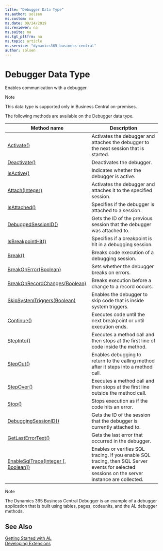 ```yaml
---
title: "Debugger Data Type"
ms.author: solsen
ms.custom: na
ms.date: 09/24/2019
ms.reviewer: na
ms.suite: na
ms.tgt_pltfrm: na
ms.topic: article
ms.service: "dynamics365-business-central"
author: solsen
---
```

[//]: # (START>DO_NOT_EDIT)
[//]: # (IMPORTANT:Do not edit any of the content between here and the END>DO_NOT_EDIT.)
[//]: # (Any modifications should be made in the .xml files in the ModernDev repo.)
# Debugger Data Type
Enables communication with a debugger.

> [!NOTE]
> This data type is supported only in Business Central on-premises.

The following methods are available on the Debugger data type.


|Method name|Description|
|-----------|-----------|
|[Activate()](debugger-activate-method.md)|Activates the debugger and attaches the debugger to the next session that is started.|
|[Deactivate()](debugger-deactivate-method.md)|Deactivates the debugger.|
|[IsActive()](debugger-isactive-method.md)|Indicates whether the debugger is active.|
|[Attach(Integer)](debugger-attach-method.md)|Activates the debugger and attaches it to the specified session.|
|[IsAttached()](debugger-isattached-method.md)|Specifies if the debugger is attached to a session.|
|[DebuggedSessionID()](debugger-debuggedsessionid-method.md)|Gets the ID of the previous session that the debugger was attached to.|
|[IsBreakpointHit()](debugger-isbreakpointhit-method.md)|Specifies if a breakpoint is hit in a debugging session.|
|[Break()](debugger-break-method.md)|Breaks code execution of a debugging session.|
|[BreakOnError(Boolean)](debugger-breakonerror-method.md)|Sets whether the debugger breaks on errors.|
|[BreakOnRecordChanges(Boolean)](debugger-breakonrecordchanges-method.md)|Breaks execution before a change to a record occurs.|
|[SkipSystemTriggers(Boolean)](debugger-skipsystemtriggers-method.md)|Enables the debugger to skip code that is inside system triggers.|
|[Continue()](debugger-continue-method.md)|Executes code until the next breakpoint or until execution ends.|
|[StepInto()](debugger-stepinto-method.md)|Executes a method call and then stops at the first line of code inside the method.|
|[StepOut()](debugger-stepout-method.md)|Enables debugging to return to the calling method after it steps into a method call.|
|[StepOver()](debugger-stepover-method.md)|Executes a method call and then stops at the first line outside the method call.|
|[Stop()](debugger-stop-method.md)|Stops execution as if the code hits an error.|
|[DebuggingSessionID()](debugger-debuggingsessionid-method.md)|Gets the ID of the session that the debugger is currently attached to.|
|[GetLastErrorText()](debugger-getlasterrortext-method.md)|Gets the last error that occurred in the debugger.|
|[EnableSqlTrace(Integer [, Boolean])](debugger-enablesqltrace-method.md)|Enables or verifies SQL tracing. If you enable SQL tracing, then SQL Server events for selected sessions on the server instance are collected.|


[//]: # (IMPORTANT: END>DO_NOT_EDIT)

> [!NOTE]  
> The Dynamics 365 Business Central Debugger is an example of a debugger application that is built using tables, pages, codeunits, and the AL debugger methods.

## See Also
[Getting Started with AL](../../devenv-get-started.md)  
[Developing Extensions](../../devenv-dev-overview.md)  